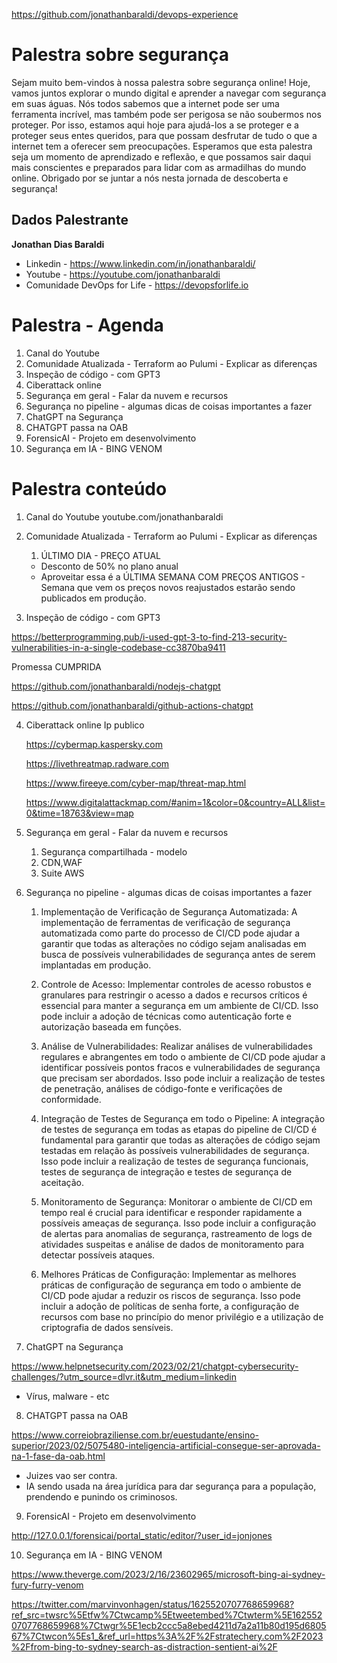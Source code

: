 
https://github.com/jonathanbaraldi/devops-experience

# Palestra sobre segurança

Sejam muito bem-vindos à nossa palestra sobre segurança online! Hoje, vamos juntos explorar o mundo digital e aprender a navegar com segurança em suas águas. Nós todos sabemos que a internet pode ser uma ferramenta incrível, mas também pode ser perigosa se não soubermos nos proteger. Por isso, estamos aqui hoje para ajudá-los a se proteger e a proteger seus entes queridos, para que possam desfrutar de tudo o que a internet tem a oferecer sem preocupações. Esperamos que esta palestra seja um momento de aprendizado e reflexão, e que possamos sair daqui mais conscientes e preparados para lidar com as armadilhas do mundo online. Obrigado por se juntar a nós nesta jornada de descoberta e segurança!

## Dados Palestrante

**Jonathan Dias Baraldi**

- Linkedin - https://www.linkedin.com/in/jonathanbaraldi/
- Youtube - https://youtube.com/jonathanbaraldi
- Comunidade DevOps for Life - https://devopsforlife.io


# Palestra - Agenda

1. Canal do Youtube 
2. Comunidade Atualizada - Terraform ao Pulumi - Explicar as diferenças
3. Inspeção de código - com GPT3
4. Ciberattack online
5. Segurança em geral - Falar da nuvem e recursos
6. Segurança no pipeline - algumas dicas de coisas importantes a fazer
7. ChatGPT na Segurança 
8. CHATGPT passa na OAB 
9. ForensicAI - Projeto em desenvolvimento
10. Segurança em IA - BING VENOM



# Palestra conteúdo

1. Canal do Youtube 
	youtube.com/jonathanbaraldi

2. Comunidade Atualizada - Terraform ao Pulumi - Explicar as diferenças
	1. ÚLTIMO DIA - PREÇO ATUAL
	- Desconto de 50% no plano anual
	- Aproveitar essa é a ÚLTIMA SEMANA COM PREÇOS ANTIGOS - Semana que vem os preços novos reajustados estarão sendo publicados em produção.



3. Inspeção de código - com GPT3

https://betterprogramming.pub/i-used-gpt-3-to-find-213-security-vulnerabilities-in-a-single-codebase-cc3870ba9411


Promessa CUMPRIDA


https://github.com/jonathanbaraldi/nodejs-chatgpt

https://github.com/jonathanbaraldi/github-actions-chatgpt




4. Ciberattack online
	Ip publico

	https://cybermap.kaspersky.com

	https://livethreatmap.radware.com

	https://www.fireeye.com/cyber-map/threat-map.html

	https://www.digitalattackmap.com/#anim=1&color=0&country=ALL&list=0&time=18763&view=map


5. Segurança em geral - Falar da nuvem e recursos
	1. Segurança compartilhada - modelo
	2. CDN,WAF
	3. Suite AWS

6. Segurança no pipeline - algumas dicas de coisas importantes a fazer
	
	1. Implementação de Verificação de Segurança Automatizada: A implementação de ferramentas de verificação de segurança automatizada como parte do processo de CI/CD pode ajudar a garantir que todas as alterações no código sejam analisadas em busca de possíveis vulnerabilidades de segurança antes de serem implantadas em produção.

	2. Controle de Acesso: Implementar controles de acesso robustos e granulares para restringir o acesso a dados e recursos críticos é essencial para manter a segurança em um ambiente de CI/CD. Isso pode incluir a adoção de técnicas como autenticação forte e autorização baseada em funções.

	3. Análise de Vulnerabilidades: Realizar análises de vulnerabilidades regulares e abrangentes em todo o ambiente de CI/CD pode ajudar a identificar possíveis pontos fracos e vulnerabilidades de segurança que precisam ser abordados. Isso pode incluir a realização de testes de penetração, análises de código-fonte e verificações de conformidade.
	
	4. Integração de Testes de Segurança em todo o Pipeline: A integração de testes de segurança em todas as etapas do pipeline de CI/CD é fundamental para garantir que todas as alterações de código sejam testadas em relação às possíveis vulnerabilidades de segurança. Isso pode incluir a realização de testes de segurança funcionais, testes de segurança de integração e testes de segurança de aceitação.
	
	5. Monitoramento de Segurança: Monitorar o ambiente de CI/CD em tempo real é crucial para identificar e responder rapidamente a possíveis ameaças de segurança. Isso pode incluir a configuração de alertas para anomalias de segurança, rastreamento de logs de atividades suspeitas e análise de dados de monitoramento para detectar possíveis ataques.

	6. Melhores Práticas de Configuração: Implementar as melhores práticas de configuração de segurança em todo o ambiente de CI/CD pode ajudar a reduzir os riscos de segurança. Isso pode incluir a adoção de políticas de senha forte, a configuração de recursos com base no princípio do menor privilégio e a utilização de criptografia de dados sensíveis.

7. ChatGPT na Segurança 

https://www.helpnetsecurity.com/2023/02/21/chatgpt-cybersecurity-challenges/?utm_source=dlvr.it&utm_medium=linkedin

- Vírus, malware - etc

8. CHATGPT passa na OAB 

https://www.correiobraziliense.com.br/euestudante/ensino-superior/2023/02/5075480-inteligencia-artificial-consegue-ser-aprovada-na-1-fase-da-oab.html

- Juizes vao ser contra.
- IA sendo usada na área jurídica para dar segurança para a população, prendendo e punindo os criminosos.

9. ForensicAI - Projeto em desenvolvimento

http://127.0.0.1/forensicai/portal_static/editor/?user_id=jonjones


10. Segurança em IA - BING VENOM

https://www.theverge.com/2023/2/16/23602965/microsoft-bing-ai-sydney-fury-furry-venom

https://twitter.com/marvinvonhagen/status/1625520707768659968?ref_src=twsrc%5Etfw%7Ctwcamp%5Etweetembed%7Ctwterm%5E1625520707768659968%7Ctwgr%5E1ecb2ccc5a8ebed4211d7a2a11b80d195d680567%7Ctwcon%5Es1_&ref_url=https%3A%2F%2Fstratechery.com%2F2023%2Ffrom-bing-to-sydney-search-as-distraction-sentient-ai%2F



